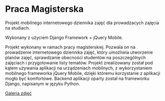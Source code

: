 # Praca Magisterska
Projekt mobilnego internetowego dziennika zajęć dla prowadzacych zajęcia na studiach.

Wykonany z użyciem Django Framework + jQuery Mobile.

Projekt wykonany w ramach pracy magisterskiej. Pozwala on na prowadzenie internetowego dziennika zajęć, który umożliwia utworzenie planów zajęć, sprawdzanie obecności studentów na poszczególnych zajęciach i przygotowanie listy tematów. Projekt zrealizowany został pod kątem używania aplikacji na urządzeniach mobilnych, z wykorzystaniem mobilnego frameworka jQuery Mobile, dzięki któremu korzystanie z aplikacji mogło być komfortowe. Backend aplikacji oparty został na frameworku Django, napisanym w języku Python.

[Galeria zdjęć](img/README.md)
